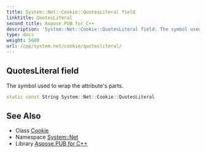 ```yaml
---
title: System::Net::Cookie::QuotesLiteral field
linktitle: QuotesLiteral
second_title: Aspose.PUB for C++
description: 'System::Net::Cookie::QuotesLiteral field. The symbol used to wrap the attribute''s parts in C++.'
type: docs
weight: 5600
url: /cpp/system.net/cookie/quotesliteral/
---
```

## QuotesLiteral field


The symbol used to wrap the attribute's parts.

```cpp
static const String System::Net::Cookie::QuotesLiteral
```

## See Also

* Class [Cookie](../)
* Namespace [System::Net](../../)
* Library [Aspose.PUB for C++](../../../)
